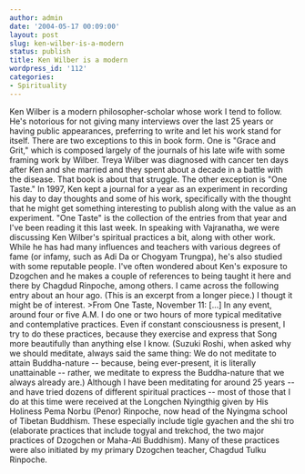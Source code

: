 ```yaml
---
author: admin
date: '2004-05-17 00:09:00'
layout: post
slug: ken-wilber-is-a-modern
status: publish
title: Ken Wilber is a modern
wordpress_id: '112'
categories:
- Spirituality
---
```


Ken Wilber is a modern philosopher-scholar whose work I tend to follow.
He's notorious for not giving many interviews over the last 25 years or
having public appearances, preferring to write and let his work stand
for itself. There are two exceptions to this in book form. One is "Grace
and Grit," which is composed largely of the journals of his late wife
with some framing work by Wilber. Treya Wilber was diagnosed with cancer
ten days after Ken and she married and they spent about a decade in a
battle with the disease. That book is about that struggle. The other
exception is "One Taste." In 1997, Ken kept a journal for a year as an
experiment in recording his day to day thoughts and some of his work,
specifically with the thought that he might get something interesting to
publish along with the value as an experiment. "One Taste" is the
collection of the entries from that year and I've been reading it this
last week. In speaking with Vajranatha, we were discussing Ken Wilber's
spiritual practices a bit, along with other work. While he has had many
influences and teachers with various degrees of fame (or infamy, such as
Adi Da or Chogyam Trungpa), he's also studied with some reputable
people. I've often wondered about Ken's exposure to Dzogchen and he
makes a couple of references to being taught it here and there by
Chagdud Rinpoche, among others. I came across the following entry about
an hour ago. (This is an excerpt from a longer piece.) I thougt it might
be of interest. \>From One Taste, November 11: [...] In any event,
around four or five A.M. I do one or two hours of more typical
meditative and contemplative practices. Even if constant consciousness
is present, I try to do these practices, because they exercise and
express that Song more beautifully than anything else I know. (Suzuki
Roshi, when asked why we should meditate, always said the same thing: We
do not meditate to attain Buddha-nature -- because, being ever-present,
it is literally unattainable -- rather, we meditate to express the
Buddha-nature that we always already are.) Although I have been
meditating for around 25 years -- and have tried dozens of different
spiritual practices -- most of those that I do at this time were
received at the Longchen Nyingthig given by His Holiness Pema Norbu
(Penor) Rinpoche, now head of the Nyingma school of Tibetan Buddhism.
These especially include tigle gyachen and the shi tro (elaborate
practices that include togyal and trekchod, the two major practices of
Dzogchen or Maha-Ati Buddhism). Many of these practices were also
initiated by my primary Dzogchen teacher, Chagdud Tulku Rinpoche.
